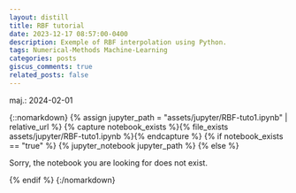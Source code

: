 ```yaml
---
layout: distill
title: RBF tutorial 
date: 2023-12-17 08:57:00-0400
description: Exemple of RBF interpolation using Python.
tags: Numerical-Methods Machine-Learning
categories: posts
giscus_comments: true
related_posts: false
---
```

maj.: 2024-02-01

{::nomarkdown}
{% assign jupyter_path = "assets/jupyter/RBF-tuto1.ipynb" | relative_url %}
{% capture notebook_exists %}{% file_exists assets/jupyter/RBF-tuto1.ipynb %}{% endcapture %}
{% if notebook_exists == "true" %}
    {% jupyter_notebook jupyter_path %}
{% else %}
    <p>Sorry, the notebook you are looking for does not exist.</p>
{% endif %}
{:/nomarkdown}


